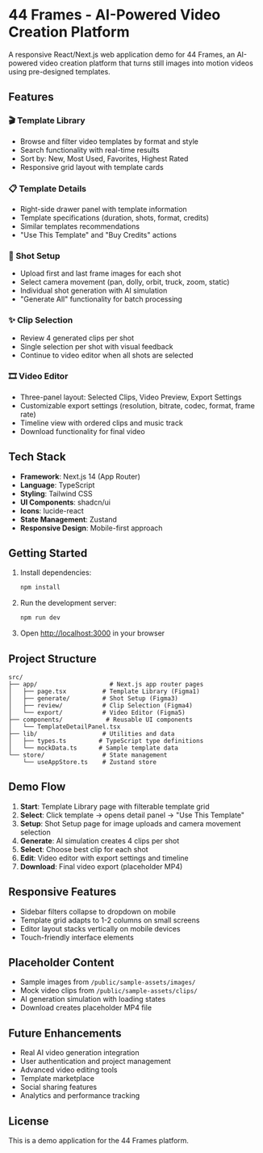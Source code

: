 # 44 Frames - AI-Powered Video Creation Platform

A responsive React/Next.js web application demo for 44 Frames, an AI-powered video creation platform that turns still images into motion videos using pre-designed templates.

## Features

### 🎬 Template Library
- Browse and filter video templates by format and style
- Search functionality with real-time results
- Sort by: New, Most Used, Favorites, Highest Rated
- Responsive grid layout with template cards

### 📋 Template Details
- Right-side drawer panel with template information
- Template specifications (duration, shots, format, credits)
- Similar templates recommendations
- "Use This Template" and "Buy Credits" actions

### 🎥 Shot Setup
- Upload first and last frame images for each shot
- Select camera movement (pan, dolly, orbit, truck, zoom, static)
- Individual shot generation with AI simulation
- "Generate All" functionality for batch processing

### ✨ Clip Selection
- Review 4 generated clips per shot
- Single selection per shot with visual feedback
- Continue to video editor when all shots are selected

### 🎞️ Video Editor
- Three-panel layout: Selected Clips, Video Preview, Export Settings
- Customizable export settings (resolution, bitrate, codec, format, frame rate)
- Timeline view with ordered clips and music track
- Download functionality for final video

## Tech Stack

- **Framework**: Next.js 14 (App Router)
- **Language**: TypeScript
- **Styling**: Tailwind CSS
- **UI Components**: shadcn/ui
- **Icons**: lucide-react
- **State Management**: Zustand
- **Responsive Design**: Mobile-first approach

## Getting Started

1. Install dependencies:
   ```bash
   npm install
   ```

2. Run the development server:
   ```bash
   npm run dev
   ```

3. Open [http://localhost:3000](http://localhost:3000) in your browser

## Project Structure

```
src/
├── app/                    # Next.js app router pages
│   ├── page.tsx          # Template Library (Figma1)
│   ├── generate/         # Shot Setup (Figma3)
│   ├── review/           # Clip Selection (Figma4)
│   └── export/           # Video Editor (Figma5)
├── components/            # Reusable UI components
│   └── TemplateDetailPanel.tsx
├── lib/                  # Utilities and data
│   ├── types.ts         # TypeScript type definitions
│   └── mockData.ts      # Sample template data
└── store/                # State management
    └── useAppStore.ts    # Zustand store
```

## Demo Flow

1. **Start**: Template Library page with filterable template grid
2. **Select**: Click template → opens detail panel → "Use This Template"
3. **Setup**: Shot Setup page for image uploads and camera movement selection
4. **Generate**: AI simulation creates 4 clips per shot
5. **Select**: Choose best clip for each shot
6. **Edit**: Video editor with export settings and timeline
7. **Download**: Final video export (placeholder MP4)

## Responsive Features

- Sidebar filters collapse to dropdown on mobile
- Template grid adapts to 1-2 columns on small screens
- Editor layout stacks vertically on mobile devices
- Touch-friendly interface elements

## Placeholder Content

- Sample images from `/public/sample-assets/images/`
- Mock video clips from `/public/sample-assets/clips/`
- AI generation simulation with loading states
- Download creates placeholder MP4 file

## Future Enhancements

- Real AI video generation integration
- User authentication and project management
- Advanced video editing tools
- Template marketplace
- Social sharing features
- Analytics and performance tracking

## License

This is a demo application for the 44 Frames platform.
